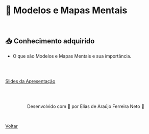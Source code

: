 <h1 id="topico1"> 📌 Modelos e Mapas Mentais </h1>

<br>

<h2> 📥 Conhecimento adquirido </h2>

- O que são Modelos e Mapas Mentais e sua importância.

<br><br>

<a href="https://www.canva.com/design/DAE89BDuA_0/DmdYwYZtYfMUeG7Yuh1ZLg/view?utm_content=DAE89BDuA_0&utm_campaign=designshare&utm_medium=link&utm_source=publishpresent#1">Slides da Apresentação</a>

<br>
<br>

<p align="center"> Desenvolvido com 💜 por Elias de Araújo Ferreira Neto 👋 <p>

<br>

<a href="./stage01.md">Voltar</a>
